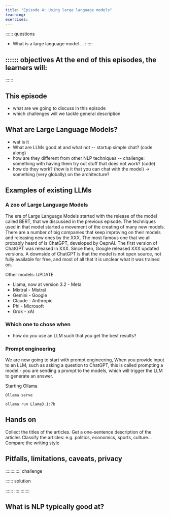 ```yaml
---
title: "Episode 4: Using large language models"
teaching: 
exercises: 
---
```


:::::: questions 
- What is a large language model
...
::::::

:::::: objectives
At the end of this episodes, the learners will:
- 
::::::

## This episode
- what are we going to discuss in this episode
- which challenges will we tackle
general description

## What are Large Language Models?
- wat is it
- What are LLMs good at and what not
-- startup simple chat? (code along)
- how are they different from other NLP techniques
-- challenge: something with having them try out stuff that does not work? (code)
- how do they work? (how is it that you can chat with the model) -> something (very globally) on the architecture?

## Examples of existing LLMs
### A zoo of Large Language Models
The era of Large Language Models started with the release of the model called BERT, that we discussed in the previous episode. The techniques used in that model started a movement of the creating of many new models. There are a number of big companies that keep improving on their models and releasing new ones by the XXX. The most famous one that we all probably heard of is ChatGPT, developed by OepnAI. The first version of ChatGPT was released in XXX. Since then, Google released XXX updated versions. A downside of ChatGPT is that the model is not open source, not fully available for free, and most of all that it is unclear what it was trained on. 

Other models: UPDATE
- Llama, now at version 3.2 - Meta
- Mixtral - Mistral
- Gemini - Google
- Claude - Anthropic
- Phi - Microsoft
- Grok - xAI

### Which one to chose when
- how do you use an LLM such that you get the best results?

### Prompt engineering
We are now going to start with prompt engineering, When you provide input to an LLM, such as asking a question to ChatGPT, this is called prompting a model - you are sending a prompt to the models, which will trigger the LLM to generate an answer.

Starting Ollama

```
Ollama serve
```

```
ollama run Llama3.1:7b
```




## Hands on
Collect the titles of the articles.
Get a one-sentence description of the articles
Classify the articles: e.g. politics, economics, sports, culture...
Compare the writing style

## Pitfalls, limitations, caveats, privacy


:::::::::::: challenge 



:::::: solution

::::::
::::::::::::

## What is NLP typically good at?

